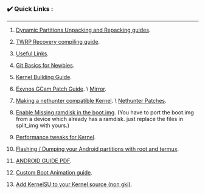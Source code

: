 ### ✔️ Quick Links :
<hr>

01. [Dynamic Partitions Unpacking and Repacking guides](https://github.com/ravindu644/Simple-Android-Guides/tree/Dyna-guide). <br>

02. [TWRP Recovery compiling guide](https://github.com/ravindu644/Simple-Android-Guides/tree/twrp). <br>

03. [Useful Links](https://github.com/ravindu644/Simple-Android-Guides/tree/useful-links). <br>
04. [Git Basics for Newbies](https://github.com/ravindu644/Simple-Android-Guides/tree/cherry-pick).
05. [Kernel Building Guide](https://github.com/ravindu644/Android-Kernel-Tutorials).
06. [Exynos GCam Patch Guide](https://t.me/SamsungTweaks/186). \ [Mirror](https://t.me/Logs_R/75).
07. [Making a nethunter compatible Kernel](https://github.com/ravindu644/Simple-Android-Guides/tree/nethunter). \ [Nethunter Patches](https://gitlab.com/kalilinux/nethunter/build-scripts/kali-nethunter-kernel/-/tree/master/patches?ref_type=heads).
08. [Enable Missing ramdisk in the boot.img](https://github.com/ravindu644/android_kernel_beyondx/commit/1de22b7067d487e315e15bfb8619a43aaa99594f). (You have to port the boot.img from a device which already has a ramdisk. just replace the files in split_img with yours.)
09. [Performance tweaks for Kernel](https://github.com/ravindu644/android_kernel_beyondx_lpos/commits/lpos-v8.4.1/).
10. [Flashing / Dumping your Android partitions with root and termux](https://github.com/ravindu644/Simple-Android-Guides/tree/dd).
11. [ANDROID GUIDE PDF](https://github.com/ravindu644/Simple-Android-Guides/blob/main/ANDROID_STUFFS.pdf).
12. [Custom Boot Animation guide](https://t.me/Logs_R/80).
13. [Add KernelSU to your Kernel source (non gki)](https://github.com/ravindu644/android_kernel_beyondx/commit/d1c7c1650ba367825940c22ed2fc736cbb8dcc9b).
